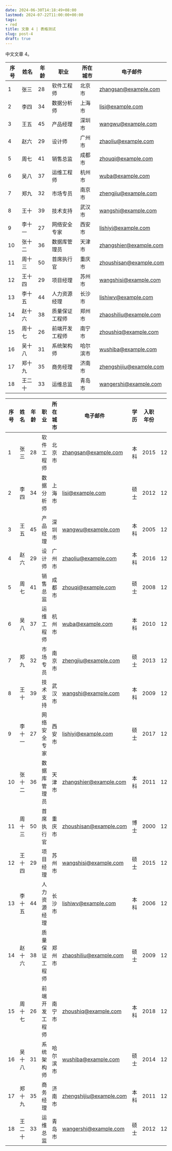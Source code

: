 ```yaml
---
date: 2024-06-30T14:18:49+08:00
lastmod: 2024-07-22T11:00:00+00:00
tags:
- red
title: 文章 4 | 表格测试
slug: post-4
draft: true
---
```


中文文章 4。

| 序号 | 姓名         | 年龄 | 职业         | 所在城市         | 电子邮件                  |
|------|--------------|------|--------------|------------------|---------------------------|
| 1    | 张三         | 28   | 软件工程师   | 北京市           | zhangsan@example.com      |
| 2    | 李四         | 34   | 数据分析师   | 上海市           | lisi@example.com          |
| 3    | 王五         | 45   | 产品经理     | 深圳市           | wangwu@example.com        |
| 4    | 赵六         | 29   | 设计师       | 广州市           | zhaoliu@example.com       |
| 5    | 周七         | 41   | 销售总监     | 成都市           | zhouqi@example.com        |
| 6    | 吴八         | 37   | 运维工程师   | 杭州市           | wuba@example.com          |
| 7    | 郑九         | 32   | 市场专员     | 南京市           | zhengjiu@example.com      |
| 8    | 王十         | 39   | 技术支持     | 武汉市           | wangshi@example.com       |
| 9    | 李十一       | 27   | 网络安全专家 | 西安市           | lishiyi@example.com       |
| 10   | 张十二       | 36   | 数据库管理员 | 天津市           | zhangshier@example.com    |
| 11   | 周十三       | 50   | 首席执行官   | 重庆市           | zhoushisan@example.com    |
| 12   | 王十四       | 29   | 项目经理     | 苏州市           | wangshisi@example.com     |
| 13   | 李十五       | 44   | 人力资源经理 | 长沙市           | lishiwv@example.com       |
| 14   | 赵十六       | 38   | 质量保证工程师 | 郑州市          | zhaoshiliu@example.com    |
| 15   | 周十七       | 26   | 前端开发工程师 | 南宁市          | zhoushiq@example.com      |
| 16   | 吴十八       | 31   | 系统架构师   | 哈尔滨市         | wushiba@example.com       |
| 17   | 郑十九       | 35   | 商务经理     | 济南市           | zhengshijiu@example.com   |
| 18   | 王二十       | 33   | 运维总监     | 青岛市           | wangershi@example.com     |

| 序号 | 姓名         | 年龄 | 职业         | 所在城市         | 电子邮件                  | 学历       | 入职年份 | 联系电话        |
|------|--------------|------|--------------|------------------|---------------------------|------------|----------|-----------------|
| 1    | 张三         | 28   | 软件工程师   | 北京市           | zhangsan@example.com      | 本科       | 2015     | 12345678901     |
| 2    | 李四         | 34   | 数据分析师   | 上海市           | lisi@example.com          | 硕士       | 2012     | 12345678902     |
| 3    | 王五         | 45   | 产品经理     | 深圳市           | wangwu@example.com        | 本科       | 2005     | 12345678903     |
| 4    | 赵六         | 29   | 设计师       | 广州市           | zhaoliu@example.com       | 本科       | 2016     | 12345678904     |
| 5    | 周七         | 41   | 销售总监     | 成都市           | zhouqi@example.com        | 硕士       | 2008     | 12345678905     |
| 6    | 吴八         | 37   | 运维工程师   | 杭州市           | wuba@example.com          | 本科       | 2010     | 12345678906     |
| 7    | 郑九         | 32   | 市场专员     | 南京市           | zhengjiu@example.com      | 硕士       | 2013     | 12345678907     |
| 8    | 王十         | 39   | 技术支持     | 武汉市           | wangshi@example.com       | 本科       | 2009     | 12345678908     |
| 9    | 李十一       | 27   | 网络安全专家 | 西安市           | lishiyi@example.com       | 硕士       | 2017     | 12345678909     |
| 10   | 张十二       | 36   | 数据库管理员 | 天津市           | zhangshier@example.com    | 本科       | 2011     | 12345678910     |
| 11   | 周十三       | 50   | 首席执行官   | 重庆市           | zhoushisan@example.com    | 博士       | 2000     | 12345678911     |
| 12   | 王十四       | 29   | 项目经理     | 苏州市           | wangshisi@example.com     | 硕士       | 2015     | 12345678912     |
| 13   | 李十五       | 44   | 人力资源经理 | 长沙市           | lishiwv@example.com       | 本科       | 2006     | 12345678913     |
| 14   | 赵十六       | 38   | 质量保证工程师 | 郑州市          | zhaoshiliu@example.com    | 硕士       | 2009     | 12345678914     |
| 15   | 周十七       | 26   | 前端开发工程师 | 南宁市          | zhoushiq@example.com      | 本科       | 2018     | 12345678915     |
| 16   | 吴十八       | 31   | 系统架构师   | 哈尔滨市         | wushiba@example.com       | 硕士       | 2014     | 12345678916     |
| 17   | 郑十九       | 35   | 商务经理     | 济南市           | zhengshijiu@example.com   | 本科       | 2011     | 12345678917     |
| 18   | 王二十       | 33   | 运维总监     | 青岛市           | wangershi@example.com     | 硕士       | 2012     | 12345678918     |
